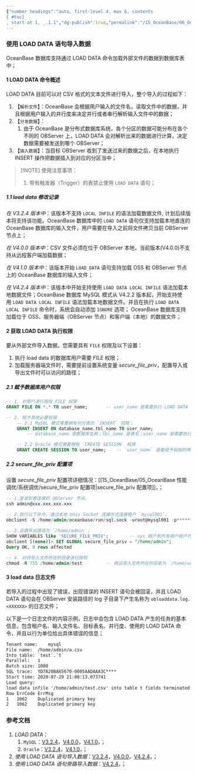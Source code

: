```yaml
---
{"number headings":"auto, first-level 4, max 6, contents
{ #toc}
, start-at 1, _.1.1","dg-publish":true,"permalink":"/15_OceanBase/06_OceanBase 数据迁移/从文件迁移数据到 OB 数据库/load data 命令/","dgPassFrontmatter":true}
---
```



### 使用 LOAD DATA 语句导入数据
OceanBase 数据库支持通过 LOAD DATA 命令加载外部文件的数据到数据库表中；

#### 1 LOAD DATA 命令概述
LOAD DATA 目前可以对 CSV 格式的文本文件进行导入，整个导入的过程如下：
1. 【`解析文件`】：OceanBase 会根据用户输入的文件名，读取文件中的数据，并且根据用户输入的并行度来决定并行或者串行解析输入文件中的数据；
2. 【`分发数据`】：
	1. 由于 OceanBase 是分布式数据库系统，各个分区的数据可能分布在各个不同的 OBServer 上，LOAD DATA 会对解析出来的数据进行计算，决定数据需要被发送到哪个 OBServer；
3. 【`插入数据`】：当目标 OBServer 收到了发送过来的数据之后，在本地执行 INSERT 操作把数据插入到对应的分区当中；

> [!NOTE] 使用注意事项：
> 1. 带有触发器（Trigger）的表禁止使用 `LOAD DATA` 语句；


##### 1.1 load data 修改记录
*在 V3.2.4 版本中*：该版本不支持 `LOCAL INFILE` 的语法加载数据文件, 计划后续版本将支持该功能。OceanBase 数据库中的 `LOAD DATA` 语句仅支持加载本地直连的 OceanBase 数据库的输入文件，用户需要在导入之前将文件拷贝当前 OBServer 节点上；

*在 V4.0.0 版本中*：CSV 文件必须在位于 OBServer 本地，当前版本(V4.0.0)不支持从远程客户端加载数据；

*在 V4.1.0 版本中*：该版本开始 `LOAD DATA` 语句支持加载 OSS 和 OBServer 节点上的 OceanBase 数据库的输入文件；

*在 V4.2.4 版本中*：该版本中开始支持使用 `LOAD DATA LOCAL INFILE` 语法加载本地数据文件；OceanBase 数据库 MySQL 模式从 V4.2.2 版本起，开始支持使用 `LOAD DATA LOCAL INFILE` 语法加载本地数据文件。并且在执行 `LOAD DATA LOCAL INFILE` 命令时，系统会自动添加 `IGNORE` 选项；
OceanBase 数据库支持加载位于 OSS、服务器端（OBServer 节点）和客户端（本地）的数据文件；


#### 2 获取 LOAD DATA 执行权限
要从外部文件导入数据，您需要具有 `FILE` 权限及以下设置：
1. 执行 load data 的数据库用户需要 *FILE* 权限；
2. 加载服务器端文件时，需要提前设置系统变量 *secure_file_priv*，配置导入或导出文件时可以访问的路径；

##### 2.1 赋予数据库用户权限

```sql
-- 1. 对用户进行授权 FILE 权限
GRANT FILE ON *.* TO user_name;       -- user_name 是需要执行 LOAD DATA 命令的用户；

-- 2. 授予其他必要权限
	-- 2.1 MySQL 模式需要拥有对应表的 `INSERT` 权限；
	GRANT INSERT ON database_name.tbl_name TO user_name;
		-- database_name 是数据库名称；tbl_name 是表名；user_name 是需要执行 LOAD DATA 命令的用户；

	-- 2.2 Oracle 模式需要拥有 `CREATE SESSION` 权限
	GRANT CREATE SESSION TO user_name;    -- `user_name` 是要授予权限的用户名
```

##### 2.2 secure_file_priv 配置项
设置 _secure_file_priv_ 配置项详细情况：[[15_OceanBase/05_OceanBase 性能调优/系统调优/secure_file_priv 配置项\|secure_file_priv 配置项]]，；
```sql
-- 1.登录到要连接的 OBServer 节点。
ssh admin@xxx.xxx.xxx.xxx

-- 2.执行以下命令，通过本地 Unix Socket 连接方式连接租户 `mysql001`。
obclient -S /home/admin/oceanbase/run/sql.sock -uroot@mysql001 -p******
 
-- 3.设置导出路径为 `/home/admin`；
SHOW VARIABLES like 'SECURE_FILE_PRIV';        -- sys 租户和所有用户租户均可以查询
obclient [(none)]> SET GLOBAL secure_file_priv = "/home/admin";
Query OK, 0 rows affected

-- 4. 对待导入文件所在的目录进行授权
chmod -R 755 /home/admin/test         -- 假设导入文件所在的目录为 `/home/admin/test`；
```


#### 3 load data 日志文件
若导入的过程中出现了错误，出现错误的 INSERT 语句会被回滚，并且 LOAD DATA 语句会在 OBServer 安装路径的 log 子目录下产生名称为 `obloaddata.log.<XXXXXX>` 的日志文件；

以下是一个日志文件的内容示例，日志中会包含 LOAD DATA 产生的任务的基本信息，包含租户名、输入文件名、目标表名、并行度、使用的 LOAD DATA 命令，并且以行为单位给出具体错误的信息；

```txt
Tenant name:    mysql
File name:  /home/admin/a.csv
Into table: `test`.`t`
Parallel:   1
Batch size: 1000
SQL trace:  YD7A20BA65670-0005AADAAA3C****
Start time: 2020-07-29 21:08:13.073741
Load query:
load data infile '/home/admin/test.csv' into table t fields terminated by ',' lines terminated by '\n'
Row ErrCode ErrMsg
1   1062    Duplicated primary key
2   1062    Duplicated primary key
```


### 参考文档

1. *LOAD DATA*：
	1. `MySQL`：[V3.2.4](https://www.oceanbase.com/docs/enterprise-oceanbase-database-cn-10000000000945552)，[V4.0.0](https://www.oceanbase.com/docs/enterprise-oceanbase-database-cn-10000000000885012)，[V4.1.0](https://www.oceanbase.com/docs/common-oceanbase-database-cn-10000000001701133)，；
	2. `Oracle`：[V3.2.4](https://www.oceanbase.com/docs/enterprise-oceanbase-database-cn-1000000000286469)，[V4.1.0](https://www.oceanbase.com/docs/common-oceanbase-database-cn-10000000001702700)，；
2. _使用 LOAD DATA 语句导入数据_：[V3.2.4](https://www.oceanbase.com/docs/enterprise-oceanbase-database-cn-10000000000943981)，[V4.0.0](https://www.oceanbase.com/docs/enterprise-oceanbase-database-cn-0000000001078699)，[V4.2.4](https://www.oceanbase.com/docs/common-oceanbase-database-cn-1000000001033136)，；
3. *使用 LOAD DATA 语句旁路导入数据*：[V4.2.4](https://www.oceanbase.com/docs/common-oceanbase-database-cn-1000000001033146)，；
